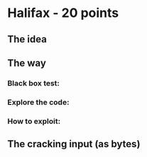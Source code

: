 # Halifax - 20 points
 
## The idea

## The way

### Black box test:

### Explore the code:

### How to exploit:


## The cracking input (as bytes)
```

```